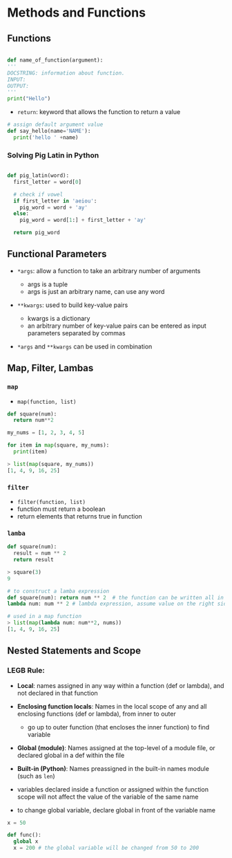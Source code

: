 # Methods and Functions

## Functions

``` python

def name_of_function(argument):
'''
DOCSTRING: information about function.
INPUT:
OUTPUT:
'''
print("Hello")

```

* `return`: keyword that allows the function to return a value


``` python
# assign default argument value
def say_hello(name='NAME'):
  print('hello ' +name)
```

### Solving Pig Latin in Python
``` python

def pig_latin(word):
  first_letter = word[0]

  # check if vowel
  if first_letter in 'aeiou':
    pig_word = word + 'ay'
  else:
    pig_word = word[1:] + first_letter + 'ay'

  return pig_word

```

## Functional Parameters
* `*args`: allow a function to take an arbitrary number of arguments
  * args is a tuple
  * args is just an arbitrary name, can use any word
* `**kwargs`: used to build key-value pairs
  * kwargs is a dictionary
  * an arbitrary number of key-value pairs can be entered as input parameters separated by commas

* `*args` and `**kwargs` can be used in combination


## Map, Filter, Lambas

### `map`
* `map(function, list)`

``` python
def square(num):
  return num**2

my_nums = [1, 2, 3, 4, 5]

for item in map(square, my_nums):
  print(item)

> list(map(square, my_nums))
[1, 4, 9, 16, 25]
```

### `filter`
* `filter(function, list)`
* function must return a boolean
* return elements that returns true in function

### `lamba`

``` python
def square(num):
  result = num ** 2
  return result

> square(3)
9

# to construct a lamba expression
def square(num): return num ** 2  # the function can be written all in one line
lambda num: num ** 2 # lambda expression, assume value on the right side of the colon is being returned

# used in a map function
> list(map(lambda num: num**2, nums))
[1, 4, 9, 16, 25]

```

## Nested Statements and Scope

### LEGB Rule:
* **Local**: names assigned in any way within a function (def or lambda), and not declared in that function
* **Enclosing function locals**: Names in the local scope of any and all enclosing functions (def or lambda), from inner to outer
  * go up to outer function (that encloses the inner function) to find variable
* **Global (module)**: Names assigned at the top-level of a module file, or declared global in a def within the file
* **Built-in (Python)**: Names preassigned in the built-in names module (such as `len`)

* variables declared inside a function or assigned within the function scope will not affect the value of the variable of the same name
* to change global variable, declare global in front of the variable name

``` python
x = 50

def func():
  global x
  x = 200 # the global variable will be changed from 50 to 200
```

